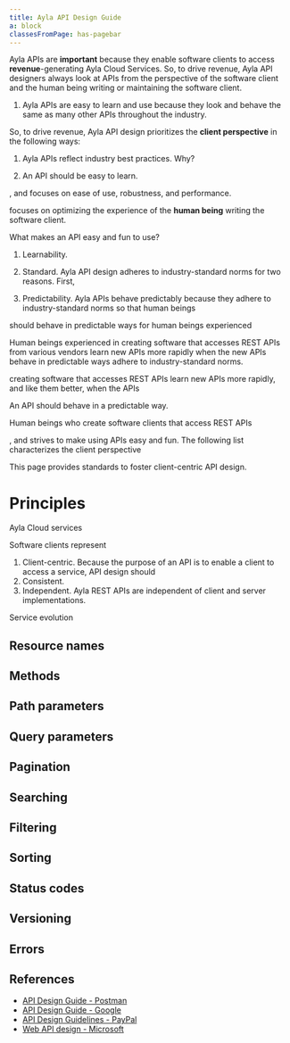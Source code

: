 ```yaml
---
title: Ayla API Design Guide
a: block
classesFromPage: has-pagebar
---
```


Ayla APIs are **important** because they enable software clients to access **revenue**-generating Ayla Cloud Services. So, to drive revenue, Ayla API designers always look at APIs from the perspective of the software client and the human being writing or maintaining the software client.

1. Ayla APIs are easy to learn and use because they look and behave the same as many other APIs throughout the industry.




So, to drive revenue, Ayla API design prioritizes the **client perspective** in the following ways:

1. Ayla APIs reflect industry best practices. Why? 

1. An API should be easy to learn. 


, and focuses on ease of use, robustness, and performance. 



focuses on optimizing the experience of the **human being** writing the software client. 




What makes an API easy and fun to use?

1. Learnability. 


1. Standard. Ayla API design adheres to industry-standard norms for two reasons. First, 



1. Predictability. Ayla APIs behave predictably because they adhere to industry-standard norms so that human beings 

should behave in predictable ways for human beings experienced 


Human beings experienced in creating software that accesses REST APIs from various vendors learn new APIs more rapidly when the new APIs behave in predictable ways adhere to industry-standard norms. 


creating software that accesses REST APIs learn new APIs more rapidly, and like them better, when the APIs 

An API should behave in a predictable way. 

Human beings who create software clients that access REST APIs 



, and strives to make using APIs easy and fun. The following list characterizes the client perspective



This page provides standards to foster client-centric API design.

# Principles

Ayla Cloud services 

 Software clients represent 

1. Client-centric. Because the purpose of an API is to enable a client to access a service, API design should 
1. Consistent. 
1. Independent. Ayla REST APIs are independent of client and server implementations. 

Service evolution

## Resource names

## Methods

## Path parameters

## Query parameters

## Pagination

## Searching

## Filtering

## Sorting

## Status codes

## Versioning

## Errors

## References

* [API Design Guide - Postman](https://documenter.getpostman.com/view/1372588/S1LsZqc9?version=latest)
* [API Design Guide - Google](https://cloud.google.com/apis/design)
* [API Design Guidelines - PayPal](https://github.com/paypal/api-standards/blob/master/api-style-guide.md)
* [Web API design - Microsoft](https://docs.microsoft.com/en-us/azure/architecture/best-practices/api-design)